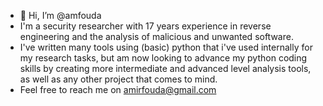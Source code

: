 - 👋 Hi, I’m @amfouda
- I'm a security researcher with 17 years experience in reverse engineering and the analysis of malicious and unwanted software. 
- I've written many tools using (basic) python that i've used internally for my research tasks, but am now looking to advance my python coding skills by creating more intermediate and advanced level analysis tools, as well as any other project that comes to mind. 
- Feel free to reach me on amirfouda@gmail.com 

<!---
amfouda/amfouda is a ✨ special ✨ repository because its `README.md` (this file) appears on your GitHub profile.
You can click the Preview link to take a look at your changes.
--->
